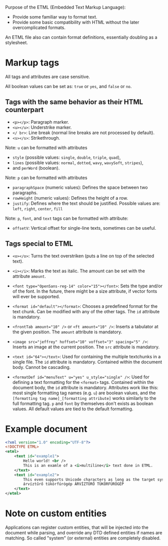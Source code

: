 Purpose of the ETML (Embedded Text Markup Language):

* Provide some familiar way to format text.
* Provide some basic compatibility with HTML without the later overcomplicated formats.

An ETML file also can contain format definitions, essentially doubling as a stylesheet.

# Markup tags

All tags and attributes are case sensitive.

All boolean values can be set as: `true` or `yes`, and `false` or `no`.

## Tags with the same behavior as their HTML counterpart

* `<p></p>`: Paragraph marker.
* `<u></u>`: Understrike marker.
* `</ br>`: Line break (normal line breaks are not processed by default).
* `<s></s>`: Strikethrough.

Note: `u` can be formatted with attributes
* `style` (possible values: `single`, `double`, `triple`, `quad`),
* `lines` (possible values: `normal`, `dotted`, `wavy`, `wavySoft`, `stripes`),
* and `perWord` (boolean).

Note: `p` can be formatted with attributes
* `paragraphSpace` (numeric values): Defines the space between two paragraphs.
* `rowHeight` (numeric values): Defines the height of a row.
* `justify`: Defines where the text should be justified. Possible values are: `left`, `right`, `center`, `fill`

Note: `p`, `font`, and `text` tags can be formatted with attribute:
* `offsetV`: Vertical offset for single-line texts, sometimes can be useful.

## Tags special to ETML

* `<o></o>`: Turns the text overstriken (puts a line on top of the selected text).

* `<i></i>`: Marks the text as italic. The amount can be set with the attribute `amount`.

* `<font type="OpenSans-reg-14" color="15"></font>`: Sets the type and/or of the font. In the future, there might be a
size attribute, if vector fonts will ever be supported.

* `<format id="default"></format>`: Chooses a predefined format for the text chunk. Can be modified with any of the 
other tags. The `id` attribute is mandatory.

* `<frontTab amount="10" />` or `<ft amount="10" />`: Inserts a tabulator at the given position. The `amount` attribute is mandatory.

* `<image src="jeffrey" hoffset="10" voffset="3" spacing="5" />`: Inserts an image at the current position. The `src` attribute is mandatory.

* `<text id="64"></text>`: Used for containing the multiple textchunks in a single file. The `id` attribute is mandatory. Contained within the document body. Cannot be cascading.

* `<formatDef id="menuText" u="yes" u_style="single" />`: Used for defining a text formatting for the `<format>` tags. Contained within the document body, the `id` attribute is mandatory. Attributes work like this: most single formatting tag names (e.g. `u`) are boolean values, and the `[formatting tag name]_[formatting attribute]` works similarly to the full formatting tag. `p` and `font` by themselves don't exists as boolean values. All default values are tied to the default formatting.

# Example document

```xml
<?xml version="1.0" encoding="UTF-8"?>
<!DOCTYPE ETML>
<etml>
    <text id="example1">
        Hello world! <br />
        This is an examle of a <i>multiline</i> text done in ETML.
    </text>
    <text id="example2">
        This even supports Unicode characters as long as the target system is capable of displaying them. <br />
        árvíztűrő tükörfúrógép ÁRVÍZTŰRŐ TÜKÖRFÚRÓGÉP
    </text>
</etml>
```

# Note on custom entities

Applications can register custom entities, that will be injected into the document while parsing, and override any DTD
defined entities if names are matching. So called "system" (or external) entities are completely disabled.